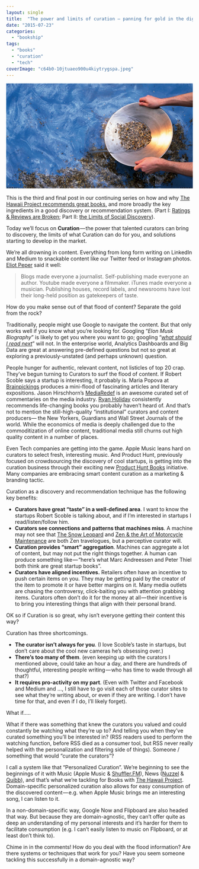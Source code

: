 ```yaml
---
layout: single
title:  "The power and limits of curation — panning for gold in the digital flood"
date: "2015-07-23"
categories: 
  - "bookship"
tags: 
  - "books"
  - "curation"
  - "tech"
coverImage: "c64b0-10jtuaeo900u4kiytrygspa.jpeg"
---
```


![](/assets/images/c64b0-10jtuaeo900u4kiytrygspa.jpeg)

This is the third and final post in our continuing series on how and why [The Hawaii Project recommends great books,](http://www.thehawaiiproject.com) and more broadly the key ingredients in a good discovery or recommendation system. (Part I: [Ratings & Reviews are Broken](https://medium.com/@thehawaiiproj/the-ratings-reviews-model-is-broken-there-s-a-better-way-ebcd1b057749); Part II: [the Limits of Social Discovery](https://medium.com/@thehawaiiproj/the-limits-of-social-discovery-8a9dfe6aa692)).

Today we’ll focus on **Curation** — the power that talented curators can bring to discovery, the limits of what Curation can do for you, and solutions starting to develop in the market.

We’re all drowning in content. Everything from long form writing on LinkedIn and Medium to snackable content like our Twitter feed or Instagram photos. [Eliot Peper](https://www.twitter.com/eliotpeper) said it well:

> Blogs made everyone a journalist. Self-publishing made everyone an author. Youtube made everyone a filmmaker. iTunes made everyone a musician. Publishing houses, record labels, and newsrooms have lost their long-held position as gatekeepers of taste.

How do you make sense out of that flood of content? Separate the gold from the rock?

Traditionally, people might use Google to navigate the content. But that only works well if you know what you’re looking for. Googling “_Elon Musk Biography_” is likely to get you where you want to go; googling “[_what should I read next_](http://www.thehawaiiproject.com/what-should-I-read-next)” will not. In the enterprise world, Analytics Dashboards and Big Data are great at answering pre-defined questions but not so great at exploring a previously-unstated (and perhaps unknown) question.

People hunger for authentic, relevant content, not listicles of top 20 crap. They’ve begun turning to Curators to surf the flood of content. If Robert Scoble says a startup is interesting, it probably is. Maria Popova at [Brainpickings](http://brainpickings.org) produces a mini-flood of fascinating articles and literary expositions. Jason Hirschhorn’s [MediaRedef](http://redef.com/channel/media) is an awesome curated set of commentaries on the media industry. [Ryan Holiday](http://ryanholiday.net/) consistently recommends life-changing books you probably haven’t heard of. And that’s not to mention the still-high-quality “institutional” curators and content producers— the New Yorkers, Guardians and Wall Street Journals of the world. While the economics of media is deeply challenged due to the commoditization of online content, traditional media still churns out high quality content in a number of places.

Even Tech companies are getting into the game. Apple Music leans hard on curators to select fresh, interesting music. And Product Hunt, previously focused on crowdsourcing the discovery of cool startups, is getting into the curation business through their exciting new [Product Hunt Books](https://medium.com/@eriktorenberg_/introducing-product-hunt-books-30e27c0d7688) initiative. Many companies are embracing smart content curation as a marketing & branding tactic.

Curation as a discovery and recommendation technique has the following key benefits:

- **Curators have great “taste” in a well-defined area**. I want to know the startups Robert Scoble is talking about, and if I’m interested in startups I read/listen/follow him.
- **Curators see connections and patterns that machines miss**. A machine may not see that [The Snow Leopard](http://www.amazon.com/The-Snow-Leopard-Penguin-Classics/dp/0143105515%3FSubscriptionId%3DAKIAIKMVYJ6MJU6ROZYQ%26tag%3Dcodexmap-20%26linkCode%3Dxm2%26camp%3D2025%26creative%3D165953%26creativeASIN%3D0143105515) and [Zen & the Art of Motorcycle Maintenance](http://www.amazon.com/Zen-Art-Motorcycle-Maintenance-Inquiry/dp/0688002307%3FSubscriptionId%3DAKIAIKMVYJ6MJU6ROZYQ%26tag%3Dcodexmap-20%26linkCode%3Dxm2%26camp%3D2025%26creative%3D165953%26creativeASIN%3D0688002307) are both Zen travelogues, but a perceptive curator will.
- **Curation provides “smart” aggregation**. Machines can aggregate a lot of content, but may not put the right things together. A human can produce something like — “here’s what Marc Andreessen and Peter Thiel both think are great startup books”.
- **Curators have aligned incentives.** Retailers often have an incentive to push certain items on you. They may be getting paid by the creator of the item to promote it or have better margins on it. Many media outlets are chasing the controversy, click-baiting you with attention grabbing items. Curators often don’t do it for the money at all — their incentive is to bring you interesting things that align with their personal brand.

OK so if Curation is so great, why isn’t everyone getting their content this way?

Curation has three shortcomings.

- **The curator isn’t always for you**. (I love Scoble’s taste in startups, but don’t care about the cool new cameras he’s obsessing over.)
- **There’s too many of them**. (even keeping up with the curators I mentioned above, could take an hour a day, and there are hundreds of thoughtful, interesting people writing — who has time to wade through all that?)
- **It requires pro-activity on my part**. (Even with Twitter and Facebook and Medium and …, I still have to go visit each of those curator sites to see what they’re writing about, or even if they are writing. I don’t have time for that, and even if I do, I’ll likely forget).

What if…..

What if there was something that knew the curators you valued and could constantly be watching what they’re up to? And telling you when they’ve curated something you’ll be interested in? (RSS readers used to perform the watching function, before RSS died as a consumer tool, but RSS never really helped with the personalization and filtering side of things). Someone / something that would “curate the curators”?

I call a system like that “Personalized Curation”. We’re beginning to see the beginnings of it with Music (Apple Music & [Shuffler.FM](http://www.shuffler.fm)), News ([Nuzzel](http://www.nuzzel.com) & [Quibb](http://www.quibb.com)), and that’s what we’re tackling for Books with [The Hawaii Project](http://www.thehawaiiproject.com). Domain-specific personalized curation also allows for easy consumption of the discovered content — e.g. when Apple Music brings me an interesting song, I can listen to it.

In a non-domain-specific way, Google Now and Flipboard are also headed that way. But because they are domain-agnostic, they can’t offer quite as deep an understanding of my personal interests and it’s harder for them to facilitate consumption (e.g. I can’t easily listen to music on Flipboard, or at least don’t think to).

Chime in in the comments! How do you deal with the flood information? Are there systems or techniques that work for you? Have you seem someone tackling this successfully in a domain-agnostic way?
